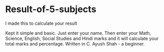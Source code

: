 # Result-of-5-subjects
I made this to calculate your result 

Kept it simple and basic.
Just enter your name.
Then enter your Math, Science, English, Social Studies and Hindi marks and it will calculate your total marks and percentage.
Written in C. 
Ayush Shah - a beginner.

